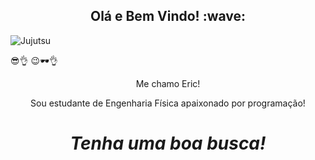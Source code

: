 <h2 align='center'> Olá e Bem Vindo! :wave:</h2>

![Jujutsu](https://user-images.githubusercontent.com/81690594/130728558-8c53847e-77da-4d56-a743-e336d684bc5b.gif)

<p1 align='center'>😎👌</p1>
<p1 align='center'>😉🕶️👌</p1>
<p align='center'>
Me chamo Eric!
</p>
<p align='center'>Sou estudante de Engenharia Física apaixonado por programação!</p>
<h1 align='center'><i>Tenha uma boa busca!</i></h1>
